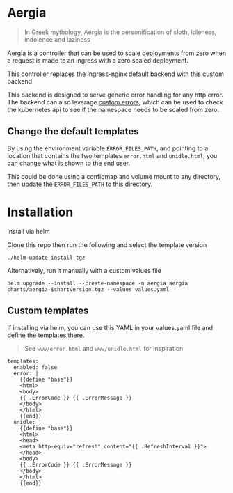 # Aergia

> In Greek mythology, Aergia is the personification of sloth, idleness, indolence and laziness

Aergia is a controller that can be used to scale deployments from zero when a request is made to an ingress with a zero scaled deployment.

This controller replaces the ingress-nginx default backend with this custom backend.

This backend is designed to serve generic error handling for any http error. The backend can also leverage [custom errors](https://kubernetes.github.io/ingress-nginx/user-guide/custom-errors/), which can be used to check the kubernetes api to see if the namespace needs to be scaled from zero.

## Change the default templates

By using the environment variable `ERROR_FILES_PATH`, and pointing to a location that contains the two templates `error.html` and `unidle.html`, you can change what is shown to the end user.

This could be done using a configmap and volume mount to any directory, then update the `ERROR_FILES_PATH` to this directory.

# Installation

Install via helm

Clone this repo then run the following and select the template version
```
./helm-update install-tgz
```

Alternatively, run it manually with a custom values file
```
helm upgrade --install --create-namespace -n aergia aergia charts/aergia-$chartversion.tgz --values values.yaml
```

## Custom templates
If installing via helm, you can use this YAML in your values.yaml file and define the templates there.

> See `www/error.html` and `www/unidle.html` for inspiration

```
templates:
  enabled: false
  error: |
    {{define "base"}}
    <html>
    <body>
    {{ .ErrorCode }} {{ .ErrorMessage }}
    </body>
    </html>
    {{end}}
  unidle: |
    {{define "base"}}
    <html>
    <head>
    <meta http-equiv="refresh" content="{{ .RefreshInterval }}">
    </head>
    <body>
    {{ .ErrorCode }} {{ .ErrorMessage }}
    </body>
    </html>
    {{end}}
```